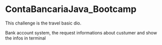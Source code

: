 # ContaBancariaJava_Bootcamp

This challenge is the travel basic dio.

Bank account system, the request informations about custumer and show the infos in terminal